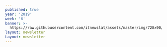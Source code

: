 ```yaml
---
published: true
year: '2019'
week: '6'
banner: >-
  https://raw.githubusercontent.com/itnewslat/assets/master/img/728x90/Banner-Resumen.jpg
layout: newsletter
Layout: newsletter
---
```

